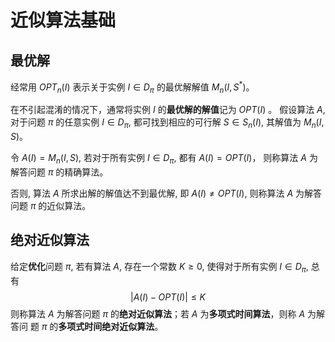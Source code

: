 # 近似算法基础

## 最优解

<!-- 考虑搜索问题 $\pi,$ 其询问为优化形式，即求目标函数的最小或最大值。其实例集 合表示为 $D_{\pi}$。 每个实例 $I \in D_{\pi},$ 有可行解集 $S_{n}(I) \circ$ 所谓可行解即具有问题询问中所要 求格式的解，例如货郎优化问题中的一个城市排列即一个可行解。设 $M_{\pi}$ 表示可行解的 解值函数，对于每个可行解 $S \in S_{n}(I),$ 都对应着一个确定的数值 $M_{n}(I, S),$ 称为可行解 $S$ 的解值。若问题 $\pi$ 是求目标函数最小值的优化问题，则关于实例 $I \in D_{\pi}$ 的最优解是一个 可行解 $S^{*} \in S_{n}(I),$ 使得对于所有可行解 $S \in S_{n}(I)$ 都有
$$
M_{n}\left(I, S^{*}\right) \leqslant M_{n}(I, S)
$$
若问题 $\pi$ 是求目标函数最大值的优化问题，则
$$
M_{n}\left(I, S^{*}\right) \geqslant M_{n}(I, S)
$$ -->

经常用 $OPT_{n}(I)$ 表示关于实例 $I \in D_{\pi}$ 的最优解解值 $M_{n}\left(I, S^{*}\right)$。

在不引起混淆的情况下，通常将实例 $I$ 的**最优解的解值**记为 $O P T(I)$ 。 假设算法 $A,$ 对于问题 $\pi$ 的任意实例 $I \in D_{\pi}$, 都可找到相应的可行解 $S \in S_{n}(I),$ 其解值为 $M_{n}(I,S)$。 

令 $A(I)=M_{n}(I, S),$ 若对于所有实例 $I \in D_{\pi},$ 都有 $A(I)=O P T(I)$， 则称算法 $A$ 为解答问题 $\pi$ 的精确算法。

否则, 算法 $A$ 所求出解的解值达不到最优解, 即 $A(I) \neq O P T(I)$, 则称算法 $A$ 为解答问题 $\pi$ 的近似算法。



## 绝对近似算法

给定**优化**问题 $\pi,$ 若有算法 $A,$ 存在一个常数 $K \geqslant 0,$ 使得对于所有实例 $I \in D_{\pi},$ 总有
$$
|A(I)-O P T(I)| \leqslant K
$$
则称算法 $A$ 为解答问题 $\pi$ 的**绝对近似算法**；若 $A$ 为**多项式时间算法**，则称 $A$ 为解答问 题 $\pi$ 的**多项式时间绝对近似算法**。

